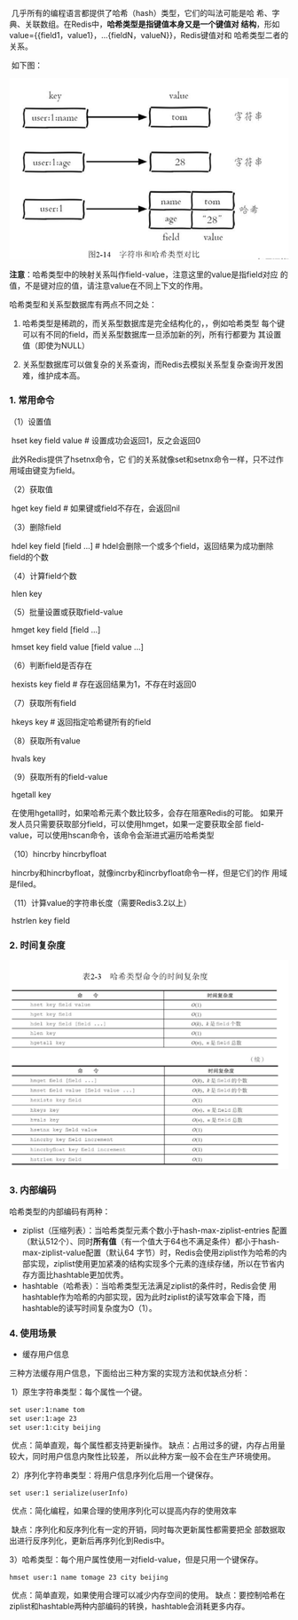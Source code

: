 ​	几乎所有的编程语言都提供了哈希（hash）类型，它们的叫法可能是哈 希、字典、关联数组。在Redis中，**哈希类型是指键值本身又是一个键值对 结构**，形如value={{field1，value1}，...{fieldN，valueN}}，Redis键值对和 哈希类型二者的关系。

​	如下图：

![1540366178635](assets/1540366178635.png)

**注意**：哈希类型中的映射关系叫作field-value，注意这里的value是指field对应 的值，不是键对应的值，请注意value在不同上下文的作用。

哈希类型和关系型数据库有两点不同之处：

1. 哈希类型是稀疏的，而关系型数据库是完全结构化的，，例如哈希类型 每个键可以有不同的field，而关系型数据库一旦添加新的列，所有行都要为 其设置值（即使为NULL）

2. 关系型数据库可以做复杂的关系查询，而Redis去模拟关系型复杂查询开发困难，维护成本高。

### 1. 常用命令

（1）设置值

​	hset key field value # 设置成功会返回1，反之会返回0

​	此外Redis提供了hsetnx命令，它 们的关系就像set和setnx命令一样，只不过作用域由键变为field。

（2）获取值

​	hget key field # 如果键或field不存在，会返回nil

（3）删除field

​	hdel key field [field ...]  #  hdel会删除一个或多个field，返回结果为成功删除field的个数

（4）计算field个数

​	hlen key

（5）批量设置或获取field-value

​	hmget key field [field ...] 

​	hmset key field value [field value ...]

（6）判断field是否存在

​	hexists key field  #  存在返回结果为1，不存在时返回0

（7）获取所有field

​	hkeys key #  返回指定哈希键所有的field

（8）获取所有value

​	hvals key

（9）获取所有的field-value

​	hgetall key

​	在使用hgetall时，如果哈希元素个数比较多，会存在阻塞Redis的可能。 如果开发人员只需要获取部分field，可以使用hmget，如果一定要获取全部 field-value，可以使用hscan命令，该命令会渐进式遍历哈希类型

（10）hincrby hincrbyfloat

​	hincrby和hincrbyfloat，就像incrby和incrbyfloat命令一样，但是它们的作 用域是filed。

（11）计算value的字符串长度（需要Redis3.2以上）

​	hstrlen key field

### 2. 时间复杂度

![1540367597730](assets/1540367597730.png)

### 3. 内部编码

​哈希类型的内部编码有两种：

- ziplist（压缩列表）：当哈希类型元素个数小于hash-max-ziplist-entries 配置（默认512个）、同时**所有值**（有一个值大于64也不满足条件）都小于hash-max-ziplist-value配置（默认64 字节）时，Redis会使用ziplist作为哈希的内部实现，ziplist使用更加紧凑的结构实现多个元素的连续存储，所以在节省内存方面比hashtable更加优秀。
- hashtable（哈希表）：当哈希类型无法满足ziplist的条件时，Redis会使 用hashtable作为哈希的内部实现，因为此时ziplist的读写效率会下降，而 hashtable的读写时间复杂度为O（1）。

### 4. 使用场景

- 缓存用户信息

三种方法缓存用户信息，下面给出三种方案的实现方法和优缺点分析：

​	1）原生字符串类型：每个属性一个键。

```
set user:1:name tom 
set user:1:age 23 
set user:1:city beijing
```

​	优点：简单直观，每个属性都支持更新操作。
​	缺点：占用过多的键，内存占用量较大，同时用户信息内聚性比较差，
​	所以此种方案一般不会在生产环境使用。	

​	2）序列化字符串类型：将用户信息序列化后用一个键保存。

```
set user:1 serialize(userInfo)
```

​	优点：简化编程，如果合理的使用序列化可以提高内存的使用效率

​	缺点：序列化和反序列化有一定的开销，同时每次更新属性都需要把全 部数据取出进行反序列化，更新后再序列化到Redis中。

​	3）哈希类型：每个用户属性使用一对field-value，但是只用一个键保存。	

```
hmset user:1 name tomage 23 city beijing
```

​	优点：简单直观，如果使用合理可以减少内存空间的使用。
​	缺点：要控制哈希在ziplist和hashtable两种内部编码的转换，hashtable会消耗更多内存。	
